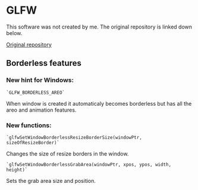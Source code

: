# GLFW

This software was not created by me. The original repository is linked down below.

[Original repository](https://github.com/glfw/glfw)

## Borderless features


### New hint for Windows:
    `GLFW_BORDERLESS_AREO`
When window is created it automaticaly becomes borderless but has all the areo and animation features.
### New functions:

    `glfwSetWindowBorderlessResizeBorderSize(windowPtr, sizeOfResizeBorder)`
Changes the size of resize borders in the window.

    `glfwSetWindowBorderlessGrabArea(windowPtr, xpos, ypos, width, height)`
Sets the grab area size and position.
